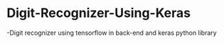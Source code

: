# Digit-Recognizer-Using-Keras
-Digit recognizer using tensorflow in back-end and keras python library
